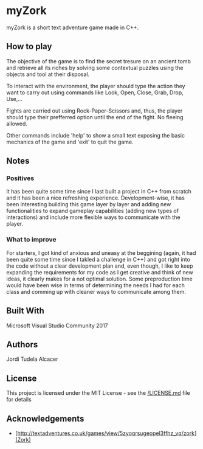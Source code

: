 # myZork
myZork is a short text adventure game made in C++.

## How to play
The objective of the game is to find the secret tresure on an ancient tomb and retrieve all its riches by solving some contextual puzzles
using the objects and tool at their disposal. 

To interact with the environment, the player should type the action they want to carry out using commands like Look, Open, Close, Grab,
Drop, Use,...

Fights are carried out using Rock-Paper-Scissors and, thus, the player should type their prefferred option until the end of the fight.
No fleeing allowed.

Other commands include 'help' to show a small text exposing the basic mechanics of the game and 'exit' to quit the game.

## Notes
### Positives
It has been quite some time since I last built a project in C++ from scratch and it has been a nice refreshing experience. 
Development-wise, it has been interesting building this game layer by layer and adding new functionalities to expand 
gameplay capabilities (adding new types of interactions) and include more flexible ways to communicate with the player. 

### What to improve
For starters, I got kind of anxious and uneasy at the beggining (again, it had been quite some time since I takled a challenge
in C++) and got right into the code without a clear development plan and, even though, I like to keep expanding the requirements
for my code as I get creative and think of new ideas, it clearly makes for a not optimal solution. Some preproduction time would
have been wise in terms of determining the needs I had for each class and comming up with cleaner ways to communicate among them.

## Built With
Microsoft Visual Studio Community 2017

## Authors
Jordi Tudela Alcacer

## License
This project is licensed under the MIT License - see the [/LICENSE.md](LICENSE.md) file for details

## Acknowledgements
* [http://textadventures.co.uk/games/view/5zyoqrsugeopel3ffhz_vq/zork](Zork)
